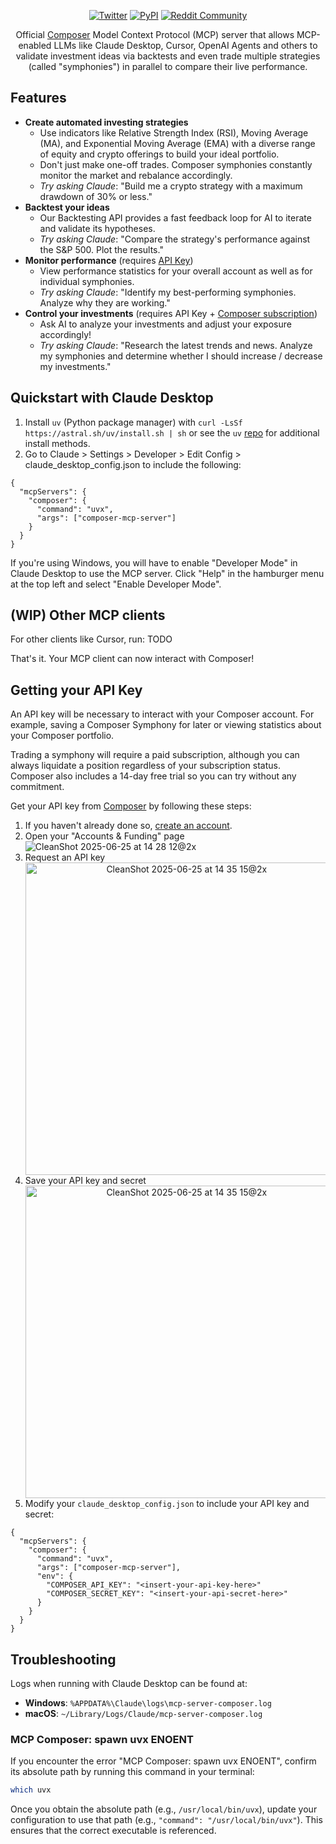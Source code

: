 
<div class="title-block" style="text-align: center;" align="center">

  [![Twitter](https://img.shields.io/badge/Twitter-@ComposerTrade-000000.svg?style=for-the-badge&logo=x&labelColor=000)](https://x.com/composertrade)
  [![PyPI](https://img.shields.io/badge/PyPI-composer--mcp-000000.svg?style=for-the-badge&logo=pypi&labelColor=000)](https://pypi.org/project/composer-mcp-server)
  [![Reddit Community](https://img.shields.io/badge/reddit-r/ComposerTrade-000000.svg?style=for-the-badge&logo=reddit&labelColor=000)](https://www.reddit.com/r/ComposerTrade)

</div>


<p align="center">
  Official <a href="https://www.composer.trade">Composer</a> Model Context Protocol (MCP) server that allows MCP-enabled LLMs like Claude Desktop, Cursor, OpenAI Agents and others to validate investment ideas via backtests and even trade multiple strategies (called "symphonies") in parallel to compare their live performance.
</p>

## Features
- **Create automated investing strategies**
  - Use indicators like Relative Strength Index (RSI), Moving Average (MA), and Exponential Moving Average (EMA) with a diverse range of equity and crypto offerings to build your ideal portfolio.
  - Don't just make one-off trades. Composer symphonies constantly monitor the market and rebalance accordingly.
  - _Try asking Claude_: "Build me a crypto strategy with a maximum drawdown of 30% or less."
- **Backtest your ideas**
  - Our Backtesting API provides a fast feedback loop for AI to iterate and validate its hypotheses.
  - _Try asking Claude_: "Compare the strategy's performance against the S&P 500. Plot the results."
- **Monitor performance** (requires [API Key](https://github.com/invest-composer/composer-mcp-server/README.md#getting-your-api-key))
  - View performance statistics for your overall account as well as for individual symphonies.
  - _Try asking Claude_: "Identify my best-performing symphonies. Analyze why they are working."
- **Control your investments** (requires API Key + [Composer subscription](https://www.composer.trade/pricing))
  - Ask AI to analyze your investments and adjust your exposure accordingly!
  - _Try asking Claude_: "Research the latest trends and news. Analyze my symphonies and determine whether I should increase / decrease my investments."

## Quickstart with Claude Desktop
1. Install `uv` (Python package manager) with `curl -LsSf https://astral.sh/uv/install.sh | sh` or see the `uv` [repo](https://github.com/astral-sh/uv) for additional install methods.
1. Go to Claude > Settings > Developer > Edit Config > claude_desktop_config.json to include the following:

```
{
  "mcpServers": {
    "composer": {
      "command": "uvx",
      "args": ["composer-mcp-server"]
    }
  }
}
```

If you're using Windows, you will have to enable "Developer Mode" in Claude Desktop to use the MCP server. Click "Help" in the hamburger menu at the top left and select "Enable Developer Mode".

## (WIP) Other MCP clients

For other clients like Cursor, run:
TODO

That's it. Your MCP client can now interact with Composer!

## Getting your API Key

An API key will be necessary to interact with your Composer account. For example, saving a Composer Symphony for later or viewing statistics about your Composer portfolio.

Trading a symphony will require a paid subscription, although you can always liquidate a position regardless of your subscription status. Composer also includes a 14-day free trial so you can try without any commitment.

Get your API key from [Composer](https://app.composer.trade) by following these steps:

1. If you haven't already done so, [create an account](https://app.composer.trade/register).
1. Open your "Accounts & Funding" page
   ![CleanShot 2025-06-25 at 14 28 12@2x](https://github.com/user-attachments/assets/7821f9f8-07ad-4fa9-87e0-24b29e6bbd87)
1. Request an API key
   <div align="center">
     <img src="https://github.com/user-attachments/assets/df6d8f23-de5a-44fb-a1c7-0bffa7e3173f" alt="CleanShot 2025-06-25 at 14 35 15@2x" width="500">
   </div>
1. Save your API key and secret
   <div align="center">
     <img src="https://github.com/user-attachments/assets/dd4d2828-6bfd-4db5-9fe0-6a78694f87c6" alt="CleanShot 2025-06-25 at 14 35 15@2x" width="500">
   </div>
1. Modify your `claude_desktop_config.json` to include your API key and secret:
```
{
  "mcpServers": {
    "composer": {
      "command": "uvx",
      "args": ["composer-mcp-server"],
      "env": {
        "COMPOSER_API_KEY": "<insert-your-api-key-here>"
        "COMPOSER_SECRET_KEY": "<insert-your-api-secret-here>"
      }
    }
  }
}
```

## Troubleshooting

Logs when running with Claude Desktop can be found at:

- **Windows**: `%APPDATA%\Claude\logs\mcp-server-composer.log`
- **macOS**: `~/Library/Logs/Claude/mcp-server-composer.log`

### MCP Composer: spawn uvx ENOENT

If you encounter the error "MCP Composer: spawn uvx ENOENT", confirm its absolute path by running this command in your terminal:

```bash
which uvx
```

Once you obtain the absolute path (e.g., `/usr/local/bin/uvx`), update your configuration to use that path (e.g., `"command": "/usr/local/bin/uvx"`). This ensures that the correct executable is referenced.
